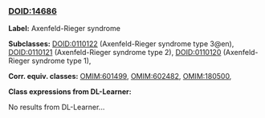 
### [DOID:14686](http://purl.obolibrary.org/obo/DOID_14686)
**Label:** Axenfeld-Rieger syndrome

**Subclasses:** [DOID:0110122](http://purl.obolibrary.org/obo/DOID_0110122) (Axenfeld-Rieger syndrome type 3@en), [DOID:0110121](http://purl.obolibrary.org/obo/DOID_0110121) (Axenfeld-Rieger syndrome type 2), [DOID:0110120](http://purl.obolibrary.org/obo/DOID_0110120) (Axenfeld-Rieger syndrome type 1), 

**Corr. equiv. classes:** [OMIM:601499](http://purl.obolibrary.org/obo/OMIM_601499), [OMIM:602482](http://purl.obolibrary.org/obo/OMIM_602482), [OMIM:180500](http://purl.obolibrary.org/obo/OMIM_180500), 

**Class expressions from DL-Learner:**

No results from DL-Learner...



